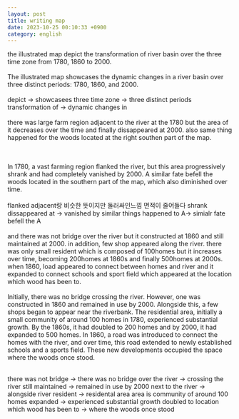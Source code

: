 ```yaml
---
layout: post
title: writing map
date: 2023-10-25 00:10:33 +0900
category: english
---
```


the illustrated map depict the transformation of river basin over the three time zone from 1780, 1860 to 2000.
<br/>
<br/>
The illustrated map showcases the dynamic changes in a river basin over three distinct periods: 1780, 1860, and 2000.
<br/>
<br/>
depict -> showcasees 
three time zone -> three distinct periods
transformation of -> dynamic changes in
<br/>
<br/>
there was large farm region adjacent to the river at the 1780 but the area of it decreases over the time and finally dissappeared at 2000. also same thing happened for the woods located at the right southen part of the map.

<br/>
<br/>
In 1780, a vast farming region flanked the river, but this area progressively shrank and had completely vanished by 2000. A similar fate befell the woods located in the southern part of the map, which also diminished over time.
<br/>
<br/>
flanked adjacent랑 비슷한 뜻이지만 둘러싸인느낌
면적이 줄어들다 shrank 
dissappeared at -> vanished by
similar things happened to A-> simialr fate befell the A

<br/>
<br/>
and there was not bridge over the river but it constructed at 1860 and still maintained at 2000. in addition, few shop appeared along the river. there was only small resident which is composed of 100homes but it increases over time, becoming 200homes at 1860s and finally 500homes at 2000s. when 1860, load appeared to connect between homes and river and it expanded to connect schools and sport field which appeared at the location which wood has been to.
<br/>
<br/>
Initially, there was no bridge crossing the river. However, one was constructed in 1860 and remained in use by 2000. Alongside this, a few shops began to appear near the riverbank. The residential area, initially a small community of around 100 homes in 1780, experienced substantial growth. By the 1860s, it had doubled to 200 homes and by 2000, it had expanded to 500 homes. In 1860, a road was introduced to connect the homes with the river, and over time, this road extended to newly established schools and a sports field. These new developments occupied the space where the woods once stood.
<br/>
<br/>

there was not bridge -> there was no bridge
over the river -> crossing the river
still maintained -> remained in use by 2000
next to the river -> alongside river
resident -> residental area
area is community of around 100 homes
expanded -> experienced substantial growth
doubled to
location which wood has been to -> where the woods once stood